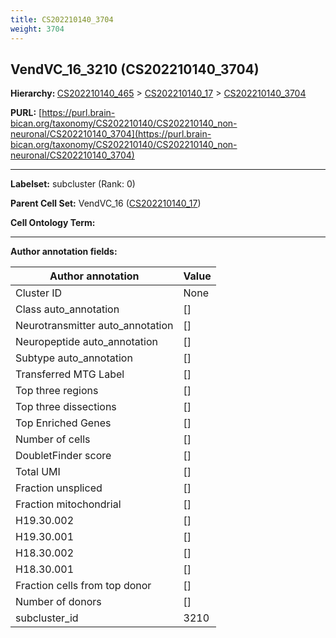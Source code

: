 ```yaml
---
title: CS202210140_3704
weight: 3704
---
```

## VendVC_16_3210 (CS202210140_3704)
<b>Hierarchy: </b>
[CS202210140_465](../CS202210140_465) >
[CS202210140_17](../CS202210140_17) >
[CS202210140_3704](../CS202210140_3704)

**PURL:** [https://purl.brain-bican.org/taxonomy/CS202210140/CS202210140_non-neuronal/CS202210140_3704](https://purl.brain-bican.org/taxonomy/CS202210140/CS202210140_non-neuronal/CS202210140_3704)

---


**Labelset:** subcluster (Rank: 0)

**Parent Cell Set:** VendVC_16 ([CS202210140_17](../CS202210140_17))



**Cell Ontology Term:** 

[MARKER GENES.]: #


---

[TRANSFERRED ANNOTATIONS.]: #


[AUTHOR ANNOTATION FIELDS.]: #


**Author annotation fields:**

| Author annotation | Value |
|-------------------|-------|
|Cluster ID|None|
|Class auto_annotation|[]|
|Neurotransmitter auto_annotation|[]|
|Neuropeptide auto_annotation|[]|
|Subtype auto_annotation|[]|
|Transferred MTG Label|[]|
|Top three regions|[]|
|Top three dissections|[]|
|Top Enriched Genes|[]|
|Number of cells|[]|
|DoubletFinder score|[]|
|Total UMI|[]|
|Fraction unspliced|[]|
|Fraction mitochondrial|[]|
|H19.30.002|[]|
|H19.30.001|[]|
|H18.30.002|[]|
|H18.30.001|[]|
|Fraction cells from top donor|[]|
|Number of donors|[]|
|subcluster_id|3210|
